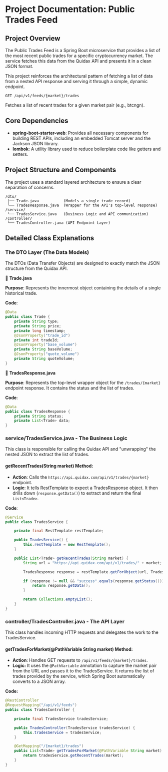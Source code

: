 # Project Documentation: Public Trades Feed

## Project Overview
The Public Trades Feed is a Spring Boot microservice that provides a list of the most recent public trades for a specific cryptocurrency market. The service fetches this data from the Quidax API and presents it in a clean JSON format.

This project reinforces the architectural pattern of fetching a list of data from a nested API response and serving it through a simple, dynamic endpoint.

```
GET /api/v1/feeds/{market}/trades
```
Fetches a list of recent trades for a given market pair (e.g., btcngn).

## Core Dependencies
- **spring-boot-starter-web**: Provides all necessary components for building REST APIs, including an embedded Tomcat server and the Jackson JSON library.
- **lombok**: A utility library used to reduce boilerplate code like getters and setters.

## Project Structure and Components
The project uses a standard layered architecture to ensure a clear separation of concerns.

```
/dto/
 ├── Trade.java           (Models a single trade record)
 └── TradesResponse.java  (Wrapper for the API's top-level response)
/service/
 └── TradesService.java   (Business Logic and API communication)
/controller/
 └── TradesController.java (API Endpoint Layer)
```

## Detailed Class Explanations

### The DTO Layer (The Data Models)
The DTOs (Data Transfer Objects) are designed to exactly match the JSON structure from the Quidax API.

📄 **Trade.java**

**Purpose**: Represents the innermost object containing the details of a single historical trade.

**Code**:

```java
@Data
public class Trade {
    private String type;
    private String price;
    private long timestamp;
    @JsonProperty("trade_id")
    private int tradeId;
    @JsonProperty("base_volume")
    private String baseVolume;
    @JsonProperty("quote_volume")
    private String quoteVolume;
}
```

📄 **TradesResponse.java**

**Purpose**: Represents the top-level wrapper object for the `/trades/{market}` endpoint response. It contains the status and the list of trades.

**Code**:

```java
@Data
public class TradesResponse {
    private String status;
    private List<Trade> data;
}
```

### service/TradesService.java - The Business Logic
This class is responsible for calling the Quidax API and "unwrapping" the nested JSON to extract the list of trades.

#### getRecentTrades(String market) Method:
- **Action**: Calls the `https://api.quidax.com/api/v1/trades/{market}` endpoint.
- **Logic**: It tells RestTemplate to expect a TradesResponse object. It then drills down (`response.getData()`) to extract and return the final `List<Trade>`.

**Code**:

```java
@Service
public class TradesService {

    private final RestTemplate restTemplate;

    public TradesService() {
        this.restTemplate = new RestTemplate();
    }

    public List<Trade> getRecentTrades(String market) {
        String url = "https://api.quidax.com/api/v1/trades/" + market;

        TradesResponse response = restTemplate.getForObject(url, TradesResponse.class);

        if (response != null && "success".equals(response.getStatus())) {
            return response.getData();
        }

        return Collections.emptyList();
    }
}
```

### controller/TradesController.java - The API Layer
This class handles incoming HTTP requests and delegates the work to the TradesService.

#### getTradesForMarket(@PathVariable String market) Method:
- **Action**: Handles GET requests to `/api/v1/feeds/{market}/trades`.
- **Logic:** It uses the `@PathVariable` annotation to capture the market pair from the URL and passes it to the TradesService. It returns the list of trades provided by the service, which Spring Boot automatically converts to a JSON array.

**Code:**

```java
@RestController
@RequestMapping("/api/v1/feeds")
public class TradesController {

    private final TradesService tradesService;

    public TradesController(TradesService tradesService) {
        this.tradesService = tradesService;
    }

    @GetMapping("/{market}/trades")
    public List<Trade> getTradesForMarket(@PathVariable String market) {
        return tradesService.getRecentTrades(market);
    }
}
```